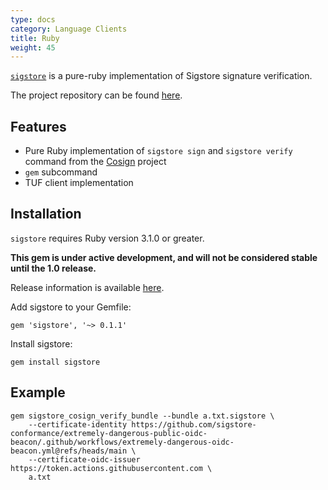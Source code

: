 ```yaml
---
type: docs
category: Language Clients
title: Ruby
weight: 45
---
```

[`sigstore`](https://rubygems.org/gems/sigstore) is a pure-ruby implementation of Sigstore signature verification.

The project repository can be found [here](https://github.com/sigstore/sigstore-ruby#sigstore).

## Features

- Pure Ruby implementation of `sigstore sign` and `sigstore verify` command from the [Cosign](../../cosign/verifying/verify) project
- `gem` subcommand
- TUF client implementation

## Installation

`sigstore` requires Ruby version 3.1.0 or greater.

**This gem is under active development, and will not be considered stable until the 1.0 release.**

Release information is available [here](https://github.com/sigstore/sigstore-ruby/releases).

Add sigstore to your Gemfile:

```console
gem 'sigstore', '~> 0.1.1'
```

Install sigstore:

```console
gem install sigstore
```

## Example

```console
gem sigstore_cosign_verify_bundle --bundle a.txt.sigstore \
    --certificate-identity https://github.com/sigstore-conformance/extremely-dangerous-public-oidc-beacon/.github/workflows/extremely-dangerous-oidc-beacon.yml@refs/heads/main \
    --certificate-oidc-issuer https://token.actions.githubusercontent.com \
    a.txt
```